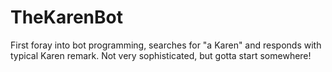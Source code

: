 # TheKarenBot

First foray into bot programming, searches for "a Karen" and responds with typical Karen remark.
Not very sophisticated, but gotta start somewhere!
